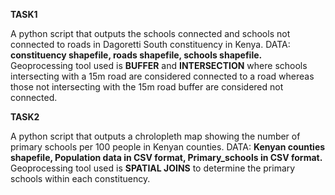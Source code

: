 **TASK1**

A python script that outputs the schools connected and schools not connected to roads in Dagoretti South constituency in Kenya.
DATA:
**constituency shapefile,
roads shapefile,
schools shapefile.**
Geoprocessing tool used is **BUFFER** and **INTERSECTION** where schools intersecting with a 15m road are considered connected to a road whereas those not intersecting with the 15m road buffer are considered not connected.

**TASK2**

A python script that outputs a chrolopleth map showing the number of primary schools per 100 people in Kenyan counties.
DATA:
**Kenyan counties shapefile,
Population data in CSV format,
Primary_schools in CSV format.**
Geoprocessing tool used is **SPATIAL JOINS** to determine the primary schools within each constituency.
